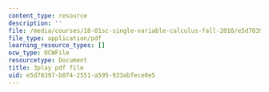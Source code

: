 ```yaml
---
content_type: resource
description: ''
file: /media/courses/18-01sc-single-variable-calculus-fall-2010/e5d78397b0742551a595933abfece0e5_tMVwXglUp60.pdf
file_type: application/pdf
learning_resource_types: []
ocw_type: OCWFile
resourcetype: Document
title: 3play pdf file
uid: e5d78397-b074-2551-a595-933abfece0e5
---
```

